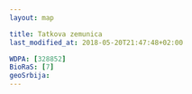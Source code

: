 ```yaml
---
layout: map

title: Tatkova zemunica
last_modified_at: 2018-05-20T21:47:48+02:00

WDPA: [328852]
BioRaS: [7]
geoSrbija:
---
```

